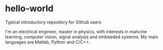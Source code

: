 # hello-world
Typical introductory repository for Github users

I'm an electrical engineer, master in physics, with interests in mahcine learning, computer vision, signal analysis and embeeded systems. My main languages are Matlab, Python and C/C++.
